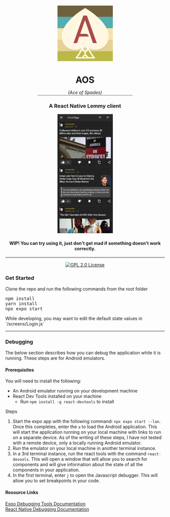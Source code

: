 <p align="center">
    <a href="https://github.com/1hitsong/AOS">
        <img height="175" width="175" alt="AOS" src="https://raw.githubusercontent.com/1hitsong/AOS/master/assets/icon.png"/>
    </a>
</p>
<div align="center">
    <h1 style="border:0;margin-bottom:0">AOS</h1>
    <p style="border-bottom:1px solid #555;width:300px"><em>(Ace of Spades)</em></p>
    <h3>A React Native Lemmy client</h3>
    <a href="https://raw.githubusercontent.com/1hitsong/AOS/master/static/screenshot.png">
        <img height="375" width="175" alt="AOS" src="https://raw.githubusercontent.com/1hitsong/AOS/master/static/screenshot.png"/>
    </a>
    <h4>WIP! You can try using it, just don't get mad if something doesn't work correctly.</h3>
</div>

---
<p align="center">
    <a href="https://github.com/1hitsong/AOS">
        <img alt="GPL 2.0 License" src="https://img.shields.io/github/license/1hitsong/AOS.svg"/>
    </a>
</p>

<h3>Get Started</h3>
<p>Clone the repo and run the following commands from the root folder</p>
<pre>
npm install
yarn install
npx expo start
</pre>

<p>While developing, you may want to edit the default state values in `/screens/Login.js`</p>

***
### Debugging
The below section describes how you can debug the application while it is running. These steps are for Android emulators.
#### Prerequisites
You will need to install the following:
* An Android emulator running on your development machine
* React Dev Tools installed on your machine
    * Run `npm install -g react-devtools` to install

Steps
1. Start the expo app with the following command: `npx expo start --lan`. Once this completes, enter the `a` to load the Android application. This will start the application running on your local machine with links to run on a separate device. As of the writing of these steps, I have not tested with a remote device, only a locally running Android emulator.
2. Run the emulator on your local machine in another terminal instance.
3. In a 3rd terminal instance, run the react tools with the command `react-devools`. This will open a window that will allow you to search for components and will give information about the state of all the components in your application.
4. In the first terminal, enter `j` to open the Javascript debugger. This will allow you to set breakpoints in your code.

#### Resource Links
[Expo Debugging Tools Documentation](https://docs.expo.dev/debugging/tools/)  
[React Native Debugging Documentation](https://reactnative.dev/docs/debugging)
